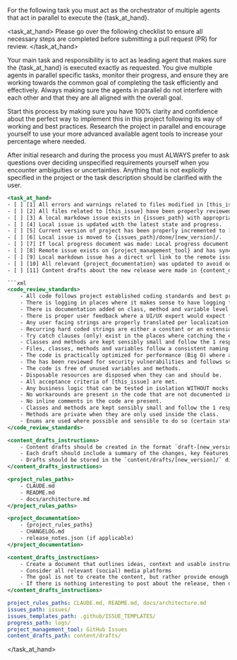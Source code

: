 For the following task you must act as the orchestrator of
multiple agents that act in parallel to execute the {task_at_hand}.

<task_at_hand>
Please go over the following checklist to ensure all necessary steps are completed
before submitting a pull request (PR) for review.
</task_at_hand>

Your main task and responsibility is to act as leading agent
that makes sure the {task_at_hand} is executed exactly as requested.
You give multiple agents in parallel specific tasks, monitor their progress,
and ensure they are working towards the common goal of completing the task efficiently and effectively.
Always making sure the agents in parallel do not interfere with each other
and that they are all aligned with the overall goal.

Start this process by making sure you have 100% clarity and confidence
about the perfect way to implement this in this project
following its way of working and best practices.
Research the project in parallel and encourage yourself to use your more advanced available agent tools
to increase your percentage where needed.

After initial research and during the process you must ALWAYS prefer to
ask questions over deciding unspecified requirements yourself when you encounter ambiguities or uncertainties.
Anything that is not explicitly specified in the project
or the task description should be clarified with the user.

```xml
<task_at_hand>
- [ ] [1] All errors and warnings related to files modified in [this_issue] have been identified using the available analyze, build and/or linting commands specific to this project.
- [ ] [2] All files related to [this_issue] have been properly reviewed following {code_review_standards}.
- [ ] [3] A local markdown issue exists in {issues_path} with appropriate template from {issue_templates_path}.
- [ ] [4] Local issue is updated with the latest state and progress.
- [ ] [5] Current version of project has been properly incremented to [new_version] since last release.
- [ ] [6] Local issue is moved to {issues_path}/done/[new_version]/.
- [ ] [7] If local progress document was made: Local progress document in {progress_path} is updated with latest progress.
- [ ] [8] Remote issue exists on {project_management_tool} and has synced with the latest content update from local issue.
- [ ] [9] Local markdown issue has a direct url link to the remote issue in {project_management_tool}.
- [ ] [10] All relevant {project_documentation} was updated to avoid outdated, missing, or invalid information.
- [ ] [11] Content drafts about the new release were made in {content_drafts_path}/[new_version]/ following {content_drafts_instructions}.

```xml
<code_review_standards>
    - All code follows project established coding standards and best practices as documented in {project_rules_paths}.
    - There is logging in places where it makes sense to have logging for debugging purposes.
    - There is documentation added on class, method and variable level following language / framework best practices.
    - There is proper user feedback where a UI/UX expert would expect feedback given to the user in the form toasts, notifications or dialogs.
    - Any user facing strings are properly translated per localization standards of this project (if applicable).
    - Recurring hard coded strings are either a constant or an extension method of an enum or translated for user feedback.
    - Try catch clauses (only) exist in the places where catching the error makes sense.
    - Classes and methods are kept sensibly small and follow the 1 responsibility principle as much as practically possible.
    - Files, classes, methods and variables follow a consistent naming pattern and have sensible naming following project conventions.
    - The code is practically optimized for performance (Big O) where an experienced senior software developer would deem it necessary to do so.
    - The has been reviewed for security vulnerabilities and follows security best practices.
    - The code is free of unused variables and methods.
    - Disposable resources are disposed when they can and should be.
    - All acceptance criteria of [this_issue] are met.
    - Any business logic that can be tested in isolation WITHOUT mocks has been discussed or written.
    - No workarounds are present in the code that are not documented in the issue.
    - No inline comments in the code are present.
    - Classes and methods are kept sensibly small and follow the 1 responsibility principle as much as practically possible.
    - Methods are private when they are only used inside the class.
    - Enums are used where possible and sensible to do so (certain states, types, collections, outcomes, keys, flows, etc). Switch statements are then used to handle the enum scenarios.
</code_review_standards>
```
```xml
<content_drafts_instructions>
    - Content drafts should be created in the format `draft-[new_version]-[issue_title].md`.
    - Each draft should include a summary of the changes, key features, and any relevant links to documentation or resources.
    - Drafts should be stored in the `content/drafts/[new_version]/` directory.
</content_drafts_instructions>
```
```xml
<project_rules_paths>
    - CLAUDE.md
    - README.md
    - docs/architecture.md
</project_rules_paths>
```
```xml
<project_documentation>
    - {project_rules_paths}
    - CHANGELOG.md
    - release_notes.json (if applicable)
</project_documentation>
```

```xml
<content_drafts_instructions>
    - Create a document that outlines ideas, context and usable instruction to create content about the work that has just been done.
    - Consider all relevant (social) media platforms
    - The goal is not to create the content, but rather provide enough information and context so that a content creator can easily create the content.
    - If there is nothing interesting to post about the release, then do not create a draft.
</content_drafts_instructions>
```

```yaml
project_rules_paths: CLAUDE.md, README.md, docs/architecture.md
issues_path: issues/
issues_templates_path: .github/ISSUE_TEMPLATES/
progress_path: logs/
project_management_tool: GitHub Issues
content_drafts_path: content/drafts/
```
</task_at_hand>
```

